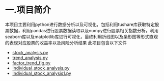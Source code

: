 # 一.项目简介
  本项目主要利用python进行数据分析以及可视化，包括利用tushare库获取特定股票数据，利用pandas进行股票数据读取以及numpy进行股票相关指数分析，利用seaborn库以及matplotlib库进行可视化，最终利用折线图以及条形图等形式直观的表现对应股票的收益率以及风险分析结果
此项目包含以下文件
- [stock_analysis.py](stock_analysis.py)
- [trend_analysis.py](trend_analysis.py)
- [factor_trend_fig.py](factor_trend_fig.py)
- [Individual_stock_analysis.py](Individual_stock_analysis.py)
- [Individual_stock_analysis1.py](Individual_stock_analysis.py)
